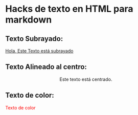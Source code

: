 # Hacks de texto en HTML para markdown

## Texto Subrayado:

<ins>Hola, Este Texto está subrayado</ins>

## Texto Alineado al centro:

<p style="text-align: center ">Este texto está centrado.</p>

## Texto de color:

<p style="color: red">Texto de color</p>


